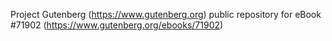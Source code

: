 Project Gutenberg (https://www.gutenberg.org) public repository
for eBook #71902 (https://www.gutenberg.org/ebooks/71902)
